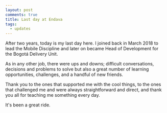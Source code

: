 ```yaml
---
layout: post
comments: true
title: Last day at Endava
tags:
  - updates
---
```


After two years, today is my last day here.  I joined back in March 2018 to lead the Mobile Discipline and later on became Head of Development for the Bogotá Delivery Unit.

As in any other job, there were ups and downs; difficult conversations, decisions <!--more-->and problems to solve but also a great number of learning opportunities, challenges, and a handful of new friends.

Thank you to the ones that supported me with the cool things, to the ones that challenged me and were always straightforward and direct, and thank you all for teaching me something every day.

It's been a great ride.
